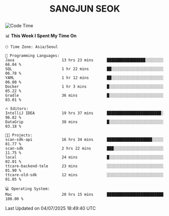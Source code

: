 <h1>
 <p align="center">
   SANGJUN SEOK
 </p>
</h1>

<!--START_SECTION:waka-->
![Code Time](http://img.shields.io/badge/Code%20Time-4%2C464%20hrs%2018%20mins-blue)

📊 **This Week I Spent My Time On** 

```text
🕑︎ Time Zone: Asia/Seoul

💬 Programming Languages: 
Java                     13 hrs 23 mins      █████████████████░░░░░░░░   66.04 % 
SQL                      1 hr 22 mins        ██░░░░░░░░░░░░░░░░░░░░░░░   06.78 % 
YAML                     1 hr 12 mins        ██░░░░░░░░░░░░░░░░░░░░░░░   06.00 % 
Docker                   1 hr 3 mins         █░░░░░░░░░░░░░░░░░░░░░░░░   05.22 % 
Gradle                   36 mins             █░░░░░░░░░░░░░░░░░░░░░░░░   03.01 % 

🔥 Editors: 
IntelliJ IDEA            19 hrs 37 mins      ████████████████████████░   96.82 % 
DataGrip                 38 mins             █░░░░░░░░░░░░░░░░░░░░░░░░   03.18 % 

🐱‍💻 Projects: 
scan-sdk-api             16 hrs 34 mins      ████████████████████░░░░░   81.77 % 
scan-sdk                 2 hrs 22 mins       ███░░░░░░░░░░░░░░░░░░░░░░   11.75 % 
local                    24 mins             █░░░░░░░░░░░░░░░░░░░░░░░░   02.01 % 
ttcare-backend-tele      23 mins             ░░░░░░░░░░░░░░░░░░░░░░░░░   01.90 % 
ttcare-old-sdk           12 mins             ░░░░░░░░░░░░░░░░░░░░░░░░░   01.05 % 

💻 Operating System: 
Mac                      20 hrs 15 mins      █████████████████████████   100.00 % 
```


 Last Updated on 04/07/2025 18:49:40 UTC
<!--END_SECTION:waka-->

